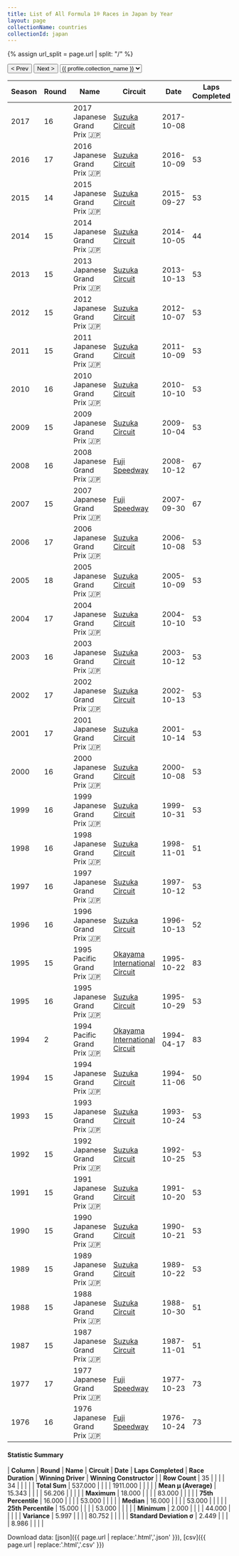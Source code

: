 ```yaml
---
title: List of All Formula 1® Races in Japan by Year
layout: page
collectionName: countries
collectionId: japan
---
```


{% assign url_split = page.url | split: "/" %}
<div id="collection-navigation">
<button onclick="selector.options[selector.selectedIndex-1].value && (window.location = selector.options[selector.selectedIndex-1].value);">&lt; Prev</button>
<button onclick="selector.options[selector.selectedIndex+1].value && (window.location = selector.options[selector.selectedIndex+1].value);">Next &gt;</button>
<select id="selector" onchange="this.options[this.selectedIndex].value && (window.location = this.options[this.selectedIndex].value);">
  {% for collectionId in site.data[page.collectionName].refs %}
    {% if collectionId == page.collectionId %}
      {% assign selected = "selected" %}
    {% else %}
      {% assign selected = "" %}
    {% endif %}
    {% assign profile = site.data[page.collectionName][collectionId].profile %}
    <option value="/f1/{{ page.collectionName }}/{{ collectionId }}/{{ url_split[4] }}" {{ selected }}>{{ profile.collection_name }}</option>
  {% endfor %}
</select>
</div>

| Season | Round | Name | Circuit | Date | Laps Completed | Race Duration | Winning Driver | Winning Constructor |
|--|--|--|--|--|--|--|--|--|
| 2017 | 16 | 2017 Japanese Grand Prix 🇯🇵 | [Suzuka Circuit](/f1/circuits/suzuka) | 2017-10-08 |   |   |   |   |
| 2016 | 17 | 2016 Japanese Grand Prix 🇯🇵 | [Suzuka Circuit](/f1/circuits/suzuka) | 2016-10-09 | 53 | 1:26:43.333 | [Nico Rosberg 🇩🇪](/f1/drivers/rosberg) | Mercedes 🇩🇪 |
| 2015 | 14 | 2015 Japanese Grand Prix 🇯🇵 | [Suzuka Circuit](/f1/circuits/suzuka) | 2015-09-27 | 53 |   | [Lewis Hamilton 🇬🇧](/f1/drivers/hamilton) | Mercedes 🇩🇪 |
| 2014 | 15 | 2014 Japanese Grand Prix 🇯🇵 | [Suzuka Circuit](/f1/circuits/suzuka) | 2014-10-05 | 44 | 1:51:43.021 | [Lewis Hamilton 🇬🇧](/f1/drivers/hamilton) | Mercedes 🇩🇪 |
| 2013 | 15 | 2013 Japanese Grand Prix 🇯🇵 | [Suzuka Circuit](/f1/circuits/suzuka) | 2013-10-13 | 53 | 1:26:49.301 | [Sebastian Vettel 🇩🇪](/f1/drivers/vettel) | Red Bull 🇦🇹 |
| 2012 | 15 | 2012 Japanese Grand Prix 🇯🇵 | [Suzuka Circuit](/f1/circuits/suzuka) | 2012-10-07 | 53 | 1:28:56.242 | [Sebastian Vettel 🇩🇪](/f1/drivers/vettel) | Red Bull 🇦🇹 |
| 2011 | 15 | 2011 Japanese Grand Prix 🇯🇵 | [Suzuka Circuit](/f1/circuits/suzuka) | 2011-10-09 | 53 | 1:30:53.427 | [Jenson Button 🇬🇧](/f1/drivers/button) | McLaren 🇬🇧 |
| 2010 | 16 | 2010 Japanese Grand Prix 🇯🇵 | [Suzuka Circuit](/f1/circuits/suzuka) | 2010-10-10 | 53 | 1:30:27.323 | [Sebastian Vettel 🇩🇪](/f1/drivers/vettel) | Red Bull 🇦🇹 |
| 2009 | 15 | 2009 Japanese Grand Prix 🇯🇵 | [Suzuka Circuit](/f1/circuits/suzuka) | 2009-10-04 | 53 | 1:28:20.443 | [Sebastian Vettel 🇩🇪](/f1/drivers/vettel) | Red Bull 🇦🇹 |
| 2008 | 16 | 2008 Japanese Grand Prix 🇯🇵 | [Fuji Speedway](/f1/circuits/fuji) | 2008-10-12 | 67 | 1:30:21.892 | [Fernando Alonso 🇪🇸](/f1/drivers/alonso) | Renault 🇫🇷 |
| 2007 | 15 | 2007 Japanese Grand Prix 🇯🇵 | [Fuji Speedway](/f1/circuits/fuji) | 2007-09-30 | 67 | 2:00:34.579 | [Lewis Hamilton 🇬🇧](/f1/drivers/hamilton) | McLaren 🇬🇧 |
| 2006 | 17 | 2006 Japanese Grand Prix 🇯🇵 | [Suzuka Circuit](/f1/circuits/suzuka) | 2006-10-08 | 53 | 1:23:52.413 | [Fernando Alonso 🇪🇸](/f1/drivers/alonso) | Renault 🇫🇷 |
| 2005 | 18 | 2005 Japanese Grand Prix 🇯🇵 | [Suzuka Circuit](/f1/circuits/suzuka) | 2005-10-09 | 53 | 1:29:02.212 | [Kimi Räikkönen 🇫🇮](/f1/drivers/raikkonen) | McLaren 🇬🇧 |
| 2004 | 17 | 2004 Japanese Grand Prix 🇯🇵 | [Suzuka Circuit](/f1/circuits/suzuka) | 2004-10-10 | 53 | 1:24:26.985 | [Michael Schumacher 🇩🇪](/f1/drivers/michael_schumacher) | Ferrari 🇮🇹 |
| 2003 | 16 | 2003 Japanese Grand Prix 🇯🇵 | [Suzuka Circuit](/f1/circuits/suzuka) | 2003-10-12 | 53 | 1:25:11.743 | [Rubens Barrichello 🇧🇷](/f1/drivers/barrichello) | Ferrari 🇮🇹 |
| 2002 | 17 | 2002 Japanese Grand Prix 🇯🇵 | [Suzuka Circuit](/f1/circuits/suzuka) | 2002-10-13 | 53 | 1:26:59.698 | [Michael Schumacher 🇩🇪](/f1/drivers/michael_schumacher) | Ferrari 🇮🇹 |
| 2001 | 17 | 2001 Japanese Grand Prix 🇯🇵 | [Suzuka Circuit](/f1/circuits/suzuka) | 2001-10-14 | 53 | 1:27:33.298 | [Michael Schumacher 🇩🇪](/f1/drivers/michael_schumacher) | Ferrari 🇮🇹 |
| 2000 | 16 | 2000 Japanese Grand Prix 🇯🇵 | [Suzuka Circuit](/f1/circuits/suzuka) | 2000-10-08 | 53 | 1:29:53.435 | [Michael Schumacher 🇩🇪](/f1/drivers/michael_schumacher) | Ferrari 🇮🇹 |
| 1999 | 16 | 1999 Japanese Grand Prix 🇯🇵 | [Suzuka Circuit](/f1/circuits/suzuka) | 1999-10-31 | 53 | 1:31:18.785 | [Mika Häkkinen 🇫🇮](/f1/drivers/hakkinen) | McLaren 🇬🇧 |
| 1998 | 16 | 1998 Japanese Grand Prix 🇯🇵 | [Suzuka Circuit](/f1/circuits/suzuka) | 1998-11-01 | 51 | 1:27:23.4 | [Mika Häkkinen 🇫🇮](/f1/drivers/hakkinen) | McLaren 🇬🇧 |
| 1997 | 16 | 1997 Japanese Grand Prix 🇯🇵 | [Suzuka Circuit](/f1/circuits/suzuka) | 1997-10-12 | 53 | 1:29:48.446 | [Michael Schumacher 🇩🇪](/f1/drivers/michael_schumacher) | Ferrari 🇮🇹 |
| 1996 | 16 | 1996 Japanese Grand Prix 🇯🇵 | [Suzuka Circuit](/f1/circuits/suzuka) | 1996-10-13 | 52 | 1:32:33.791 | [Damon Hill 🇬🇧](/f1/drivers/damon_hill) | Williams 🇬🇧 |
| 1995 | 15 | 1995 Pacific Grand Prix 🇯🇵 | [Okayama International Circuit](/f1/circuits/okayama) | 1995-10-22 | 83 | 1:48:49.972 | [Michael Schumacher 🇩🇪](/f1/drivers/michael_schumacher) | Benetton 🇮🇹 |
| 1995 | 16 | 1995 Japanese Grand Prix 🇯🇵 | [Suzuka Circuit](/f1/circuits/suzuka) | 1995-10-29 | 53 | 1:36:52.930 | [Michael Schumacher 🇩🇪](/f1/drivers/michael_schumacher) | Benetton 🇮🇹 |
| 1994 | 2 | 1994 Pacific Grand Prix 🇯🇵 | [Okayama International Circuit](/f1/circuits/okayama) | 1994-04-17 | 83 | 1:46:01.693 | [Michael Schumacher 🇩🇪](/f1/drivers/michael_schumacher) | Benetton 🇮🇹 |
| 1994 | 15 | 1994 Japanese Grand Prix 🇯🇵 | [Suzuka Circuit](/f1/circuits/suzuka) | 1994-11-06 | 50 | 1:55:53.532 | [Damon Hill 🇬🇧](/f1/drivers/damon_hill) | Williams 🇬🇧 |
| 1993 | 15 | 1993 Japanese Grand Prix 🇯🇵 | [Suzuka Circuit](/f1/circuits/suzuka) | 1993-10-24 | 53 | 1:40:27.912 | [Ayrton Senna 🇧🇷](/f1/drivers/senna) | McLaren 🇬🇧 |
| 1992 | 15 | 1992 Japanese Grand Prix 🇯🇵 | [Suzuka Circuit](/f1/circuits/suzuka) | 1992-10-25 | 53 | 1:33:09.533 | [Riccardo Patrese 🇮🇹](/f1/drivers/patrese) | Williams 🇬🇧 |
| 1991 | 15 | 1991 Japanese Grand Prix 🇯🇵 | [Suzuka Circuit](/f1/circuits/suzuka) | 1991-10-20 | 53 | 1:32:10.695 | [Gerhard Berger 🇦🇹](/f1/drivers/berger) | McLaren 🇬🇧 |
| 1990 | 15 | 1990 Japanese Grand Prix 🇯🇵 | [Suzuka Circuit](/f1/circuits/suzuka) | 1990-10-21 | 53 | 1:34:36.824 | [Nelson Piquet 🇧🇷](/f1/drivers/piquet) | Benetton 🇮🇹 |
| 1989 | 15 | 1989 Japanese Grand Prix 🇯🇵 | [Suzuka Circuit](/f1/circuits/suzuka) | 1989-10-22 | 53 | 1:35:06.277 | [Alessandro Nannini 🇮🇹](/f1/drivers/nannini) | Benetton 🇮🇹 |
| 1988 | 15 | 1988 Japanese Grand Prix 🇯🇵 | [Suzuka Circuit](/f1/circuits/suzuka) | 1988-10-30 | 51 | 1:33:26.173 | [Ayrton Senna 🇧🇷](/f1/drivers/senna) | McLaren 🇬🇧 |
| 1987 | 15 | 1987 Japanese Grand Prix 🇯🇵 | [Suzuka Circuit](/f1/circuits/suzuka) | 1987-11-01 | 51 | 1:32:58.072 | [Gerhard Berger 🇦🇹](/f1/drivers/berger) | Ferrari 🇮🇹 |
| 1977 | 17 | 1977 Japanese Grand Prix 🇯🇵 | [Fuji Speedway](/f1/circuits/fuji) | 1977-10-23 | 73 | 1:31:51.68 | [James Hunt 🇬🇧](/f1/drivers/hunt) | McLaren 🇬🇧 |
| 1976 | 16 | 1976 Japanese Grand Prix 🇯🇵 | [Fuji Speedway](/f1/circuits/fuji) | 1976-10-24 | 73 | 1:43:58.86 | [Mario Andretti 🇺🇸](/f1/drivers/mario_andretti) | Team Lotus 🇬🇧 |

#### Statistic Summary

| **Column** | **Round** | **Name** | **Circuit** | **Date** | **Laps Completed** | **Race Duration** | **Winning Driver** | **Winning Constructor** |
| **Row Count** | 35 |  |  |  | 34 |  |  |  |
| **Total Sum** | 537.000 |  |  |  | 1911.000 |  |  |  |
| **Mean μ (Average)** | 15.343 |  |  |  | 56.206 |  |  |  |
| **Maximum** | 18.000 |  |  |  | 83.000 |  |  |  |
| **75th Percentile** | 16.000 |  |  |  | 53.000 |  |  |  |
| **Median** | 16.000 |  |  |  | 53.000 |  |  |  |
| **25th Percentile** | 15.000 |  |  |  | 53.000 |  |  |  |
| **Minimum** | 2.000 |  |  |  | 44.000 |  |  |  |
| **Variance** | 5.997 |  |  |  | 80.752 |  |  |  |
| **Standard Deviation σ** | 2.449 |  |  |  | 8.986 |  |  |  |

Download data: [json]({{ page.url | replace:'.html','.json' }}), [csv]({{ page.url | replace:'.html','.csv' }})
